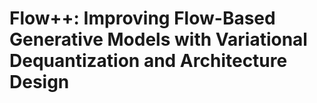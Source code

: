 # Flow++: Improving Flow-Based Generative Models with Variational Dequantization and Architecture Design 

